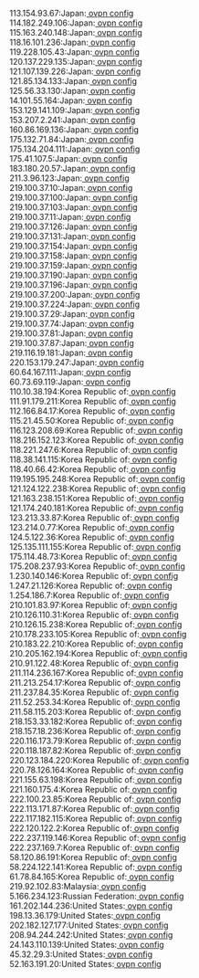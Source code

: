 113.154.93.67:Japan:[ ovpn config](vpn/113_154_93_67.ovpn)  
114.182.249.106:Japan:[ ovpn config](vpn/114_182_249_106.ovpn)  
115.163.240.148:Japan:[ ovpn config](vpn/115_163_240_148.ovpn)  
118.16.101.236:Japan:[ ovpn config](vpn/118_16_101_236.ovpn)  
119.228.105.43:Japan:[ ovpn config](vpn/119_228_105_43.ovpn)  
120.137.229.135:Japan:[ ovpn config](vpn/120_137_229_135.ovpn)  
121.107.139.226:Japan:[ ovpn config](vpn/121_107_139_226.ovpn)  
121.85.134.133:Japan:[ ovpn config](vpn/121_85_134_133.ovpn)  
125.56.33.130:Japan:[ ovpn config](vpn/125_56_33_130.ovpn)  
14.101.55.164:Japan:[ ovpn config](vpn/14_101_55_164.ovpn)  
153.129.141.109:Japan:[ ovpn config](vpn/153_129_141_109.ovpn)  
153.207.2.241:Japan:[ ovpn config](vpn/153_207_2_241.ovpn)  
160.86.169.136:Japan:[ ovpn config](vpn/160_86_169_136.ovpn)  
175.132.71.84:Japan:[ ovpn config](vpn/175_132_71_84.ovpn)  
175.134.204.111:Japan:[ ovpn config](vpn/175_134_204_111.ovpn)  
175.41.107.5:Japan:[ ovpn config](vpn/175_41_107_5.ovpn)  
183.180.20.57:Japan:[ ovpn config](vpn/183_180_20_57.ovpn)  
211.3.96.123:Japan:[ ovpn config](vpn/211_3_96_123.ovpn)  
219.100.37.10:Japan:[ ovpn config](vpn/219_100_37_10.ovpn)  
219.100.37.100:Japan:[ ovpn config](vpn/219_100_37_100.ovpn)  
219.100.37.103:Japan:[ ovpn config](vpn/219_100_37_103.ovpn)  
219.100.37.11:Japan:[ ovpn config](vpn/219_100_37_11.ovpn)  
219.100.37.126:Japan:[ ovpn config](vpn/219_100_37_126.ovpn)  
219.100.37.131:Japan:[ ovpn config](vpn/219_100_37_131.ovpn)  
219.100.37.154:Japan:[ ovpn config](vpn/219_100_37_154.ovpn)  
219.100.37.158:Japan:[ ovpn config](vpn/219_100_37_158.ovpn)  
219.100.37.159:Japan:[ ovpn config](vpn/219_100_37_159.ovpn)  
219.100.37.190:Japan:[ ovpn config](vpn/219_100_37_190.ovpn)  
219.100.37.196:Japan:[ ovpn config](vpn/219_100_37_196.ovpn)  
219.100.37.200:Japan:[ ovpn config](vpn/219_100_37_200.ovpn)  
219.100.37.224:Japan:[ ovpn config](vpn/219_100_37_224.ovpn)  
219.100.37.29:Japan:[ ovpn config](vpn/219_100_37_29.ovpn)  
219.100.37.74:Japan:[ ovpn config](vpn/219_100_37_74.ovpn)  
219.100.37.81:Japan:[ ovpn config](vpn/219_100_37_81.ovpn)  
219.100.37.87:Japan:[ ovpn config](vpn/219_100_37_87.ovpn)  
219.116.19.181:Japan:[ ovpn config](vpn/219_116_19_181.ovpn)  
220.153.179.247:Japan:[ ovpn config](vpn/220_153_179_247.ovpn)  
60.64.167.111:Japan:[ ovpn config](vpn/60_64_167_111.ovpn)  
60.73.69.119:Japan:[ ovpn config](vpn/60_73_69_119.ovpn)  
110.10.38.194:Korea Republic of:[ ovpn config](vpn/110_10_38_194.ovpn)  
111.91.179.211:Korea Republic of:[ ovpn config](vpn/111_91_179_211.ovpn)  
112.166.84.17:Korea Republic of:[ ovpn config](vpn/112_166_84_17.ovpn)  
115.21.45.50:Korea Republic of:[ ovpn config](vpn/115_21_45_50.ovpn)  
116.123.208.69:Korea Republic of:[ ovpn config](vpn/116_123_208_69.ovpn)  
118.216.152.123:Korea Republic of:[ ovpn config](vpn/118_216_152_123.ovpn)  
118.221.247.6:Korea Republic of:[ ovpn config](vpn/118_221_247_6.ovpn)  
118.38.141.115:Korea Republic of:[ ovpn config](vpn/118_38_141_115.ovpn)  
118.40.66.42:Korea Republic of:[ ovpn config](vpn/118_40_66_42.ovpn)  
119.195.195.248:Korea Republic of:[ ovpn config](vpn/119_195_195_248.ovpn)  
121.124.122.238:Korea Republic of:[ ovpn config](vpn/121_124_122_238.ovpn)  
121.163.238.151:Korea Republic of:[ ovpn config](vpn/121_163_238_151.ovpn)  
121.174.240.181:Korea Republic of:[ ovpn config](vpn/121_174_240_181.ovpn)  
123.213.33.87:Korea Republic of:[ ovpn config](vpn/123_213_33_87.ovpn)  
123.214.0.77:Korea Republic of:[ ovpn config](vpn/123_214_0_77.ovpn)  
124.5.122.36:Korea Republic of:[ ovpn config](vpn/124_5_122_36.ovpn)  
125.135.111.155:Korea Republic of:[ ovpn config](vpn/125_135_111_155.ovpn)  
175.114.48.73:Korea Republic of:[ ovpn config](vpn/175_114_48_73.ovpn)  
175.208.237.93:Korea Republic of:[ ovpn config](vpn/175_208_237_93.ovpn)  
1.230.140.146:Korea Republic of:[ ovpn config](vpn/1_230_140_146.ovpn)  
1.247.21.126:Korea Republic of:[ ovpn config](vpn/1_247_21_126.ovpn)  
1.254.186.7:Korea Republic of:[ ovpn config](vpn/1_254_186_7.ovpn)  
210.101.83.97:Korea Republic of:[ ovpn config](vpn/210_101_83_97.ovpn)  
210.126.110.31:Korea Republic of:[ ovpn config](vpn/210_126_110_31.ovpn)  
210.126.15.238:Korea Republic of:[ ovpn config](vpn/210_126_15_238.ovpn)  
210.178.233.105:Korea Republic of:[ ovpn config](vpn/210_178_233_105.ovpn)  
210.183.22.210:Korea Republic of:[ ovpn config](vpn/210_183_22_210.ovpn)  
210.205.162.194:Korea Republic of:[ ovpn config](vpn/210_205_162_194.ovpn)  
210.91.122.48:Korea Republic of:[ ovpn config](vpn/210_91_122_48.ovpn)  
211.114.236.167:Korea Republic of:[ ovpn config](vpn/211_114_236_167.ovpn)  
211.213.254.17:Korea Republic of:[ ovpn config](vpn/211_213_254_17.ovpn)  
211.237.84.35:Korea Republic of:[ ovpn config](vpn/211_237_84_35.ovpn)  
211.52.253.34:Korea Republic of:[ ovpn config](vpn/211_52_253_34.ovpn)  
211.58.115.203:Korea Republic of:[ ovpn config](vpn/211_58_115_203.ovpn)  
218.153.33.182:Korea Republic of:[ ovpn config](vpn/218_153_33_182.ovpn)  
218.157.18.236:Korea Republic of:[ ovpn config](vpn/218_157_18_236.ovpn)  
220.116.173.79:Korea Republic of:[ ovpn config](vpn/220_116_173_79.ovpn)  
220.118.187.82:Korea Republic of:[ ovpn config](vpn/220_118_187_82.ovpn)  
220.123.184.220:Korea Republic of:[ ovpn config](vpn/220_123_184_220.ovpn)  
220.78.126.164:Korea Republic of:[ ovpn config](vpn/220_78_126_164.ovpn)  
221.155.63.198:Korea Republic of:[ ovpn config](vpn/221_155_63_198.ovpn)  
221.160.175.4:Korea Republic of:[ ovpn config](vpn/221_160_175_4.ovpn)  
222.100.23.85:Korea Republic of:[ ovpn config](vpn/222_100_23_85.ovpn)  
222.113.171.87:Korea Republic of:[ ovpn config](vpn/222_113_171_87.ovpn)  
222.117.182.115:Korea Republic of:[ ovpn config](vpn/222_117_182_115.ovpn)  
222.120.122.2:Korea Republic of:[ ovpn config](vpn/222_120_122_2.ovpn)  
222.237.119.146:Korea Republic of:[ ovpn config](vpn/222_237_119_146.ovpn)  
222.237.169.7:Korea Republic of:[ ovpn config](vpn/222_237_169_7.ovpn)  
58.120.86.191:Korea Republic of:[ ovpn config](vpn/58_120_86_191.ovpn)  
58.224.122.141:Korea Republic of:[ ovpn config](vpn/58_224_122_141.ovpn)  
61.78.84.165:Korea Republic of:[ ovpn config](vpn/61_78_84_165.ovpn)  
219.92.102.83:Malaysia:[ ovpn config](vpn/219_92_102_83.ovpn)  
5.166.234.123:Russian Federation:[ ovpn config](vpn/5_166_234_123.ovpn)  
161.202.144.236:United States:[ ovpn config](vpn/161_202_144_236.ovpn)  
198.13.36.179:United States:[ ovpn config](vpn/198_13_36_179.ovpn)  
202.182.127.177:United States:[ ovpn config](vpn/202_182_127_177.ovpn)  
208.94.244.242:United States:[ ovpn config](vpn/208_94_244_242.ovpn)  
24.143.110.139:United States:[ ovpn config](vpn/24_143_110_139.ovpn)  
45.32.29.3:United States:[ ovpn config](vpn/45_32_29_3.ovpn)  
52.163.191.20:United States:[ ovpn config](vpn/52_163_191_20.ovpn)  
